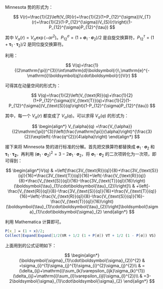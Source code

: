 Minnesota 势的形式为：

$$
V(r)=\frac{1}{2}\left(V_{R}(r)+\frac{1}{2}(1+P_{12}^{\sigma})V_{T}(r)+\frac{1}{2}(1-P_{12}^{\sigma})V_{S}(r)\right)(1-P_{12}^{\sigma}P_{12}^{\tau})
$$

其中 $V_{\alpha}(r)=V_{\alpha}\exp (-\alpha r^{2})$。$P_{12}^{\sigma}=(1+\boldsymbol{\sigma}_{1}\cdot\boldsymbol{\sigma}_{2})/2$ 是自旋交换算符，$P_{12}^{\tau}=(1+\boldsymbol{\tau}_{1}\cdot\boldsymbol{\tau}_{2})/2$ 是同位旋交换算符。

利用：

$$
V(q)=\frac{1}{(2\mathrm{\pi})^{3}}\int\mathrm{d}\boldsymbol{r}\,\mathrm{e}^{-\mathrm{i}\boldsymbol{q}\cdot\boldsymbol{r}}V(r)
$$

可得其在动量空间的形式为：

$$
V(q)=\frac{1}{2}\left(V_{\text{R}}(q)+\frac{1}{2}(1+P_{12}^{\sigma})V_{\text{T}}(q)+\frac{1}{2}(1-P_{12}^{\sigma})V_{\text{S}}(q)\right)(1-P_{12}^{\sigma}P_{12}^{\tau})
$$

其中，每一个 $V_{\alpha}(r)$ 都变成了 $V_{\alpha}(q)$。可以求得 $V_{\alpha}(q)$ 的形式为：

$$
\begin{align*}
V_{\alpha}(q) =\frac{V_{\alpha}}{(2\mathrm{\pi})^{3}}\left(\frac{\mathrm{\pi}}{\alpha}\right)^{\frac{3}{2}}\exp\left(-\frac{q^{2}}{4\alpha}\right)
\end{align*}
$$

接下来将 Minnesota 势的进行标准的分解。首先把交换算符都替换成 $\boldsymbol{\sigma}_{1}\cdot\boldsymbol{\sigma}_{2}$ 和 $\boldsymbol{\tau}_{1}\cdot\boldsymbol{\tau_{2}}$，再利用 $(\boldsymbol{\sigma}_{1}\cdot\boldsymbol{\sigma}_{2})^{2}=3-2\boldsymbol{\sigma}_{1}\cdot\boldsymbol{\sigma}_{2}$，将 $\boldsymbol{\sigma}_{1}\cdot\boldsymbol{\sigma}_{2}$ 的二次项转化为一次项，即可得到：

$$
\begin{align*}V(q) & =\left[\frac{3V_{\text{R}}(q)}{8}+\frac{3V_{\text{S}}(q)}{16}+\frac{3V_{\text{T}}(q)}{16}+\left(-\frac{V_{\text{R}}(q)}{8}+\frac{V_{\text{S}}(q)}{16}-\frac{3V_{\text{T}}(q)}{16}\right)(\boldsymbol{\tau}_{1}\cdot\boldsymbol{\tau}_{2})\right]\\
 & +\left[-\frac{V_{\text{R}}(q)}{8}-\frac{3V_{\text{S}}(q)}{16}+\frac{V_{\text{T}}(q)}{16}+\left(-\frac{V_{\text{R}}(q)}{8}-\frac{V_{\text{S}}(q)}{16}-\frac{V_{\text{T}}(q)}{16}\right)(\boldsymbol{\tau}_{1}\cdot\boldsymbol{\tau}_{2})\right]\boldsymbol{\sigma}_{1}\cdot\boldsymbol{\sigma}_{2}
\end{align*}
$$

利用 Mathematica 计算即可。

```Mathematica
P[x_] = (1 + x)/2;
Collect[Expand[Expand[1/2(VR + 1/2 (1 + P[σ]) VT + 1/2 (1 - P[σ]) VS) (1 - P[σ] P[τ])] //. σ^2 -> 3 - 2 σ], {σ, τ}]
```

上面用到的公式证明如下：

$$
\begin{align*}
(\boldsymbol{\sigma}_{1}\cdot\boldsymbol{\sigma}_{2})^{2} & =\sigma_{i}^{1}\sigma_{j}^{1}\sigma_{i}^{2}\sigma_{j}^{2}\\
 & =(\delta_{ij}+\mathrm{i}\sum_{k}\varepsilon_{ijk}\sigma_{k}^{1})(\delta_{ij}+\mathrm{i}\sum_{l}\varepsilon_{ijl}\sigma_{l}^{2})\\
 & =3-2\boldsymbol{\sigma}_{1}\cdot\boldsymbol{\sigma}_{2}
\end{align*}
$$

